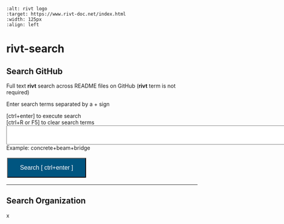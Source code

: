 
```{image} _static/img/search01.png
:alt: rivt logo
:target: https://www.rivt-doc.net/index.html
:width: 125px
:align: left
```

# **rivt-search**

<head>
<style>
.button {
  background-color: #005580; 
  border: 2 px solid black;
  color: white;
  padding: 15px 32px;
  text-align: center;
  text-decoration: none;
  display: inline-block;
  font-size: 16px;
  margin: 4px 2px;
  cursor: pointer;
}
</style>

<script> function searchRivt(){var strng1 = document.getElementById("terms");var strng2 = document.getElementById("terms").value;URL = `https://github.com/search?q=rivt+${strng2}+in%3Areadme`;window.open(URL,'_self')};document.addEventListener("keydown", function(e) {if ((e.keyCode == 10 || e.keyCode == 13) && e.ctrlKey){document.getElementById("searchBtn").click();}});</script>

</head>

## Search GitHub 

Full text **rivt** search across README files on GitHub (**rivt** term is not required)

Enter search terms separated by a + sign

[ctrl+enter] to execute search
<br>
[ctrl+R or F5] to clear search terms
<br>
<input type="text" id="terms" name="terms" size=80 style="height:50px;font-size:14pt; font-weight: bold">
<br>
Example: concrete+beam+bridge

<button class="button" id="searchBtn" onclick="searchRivt()">Search [ ctrl+enter ]</button>

<hr>

## Search Organization

x


